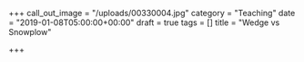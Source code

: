 +++
call_out_image = "/uploads/00330004.jpg"
category = "Teaching"
date = "2019-01-08T05:00:00+00:00"
draft = true
tags = []
title = "Wedge vs Snowplow"

+++
